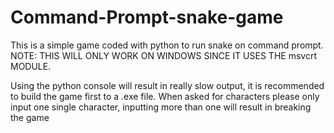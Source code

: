 # Command-Prompt-snake-game
This is a simple game coded with python to run snake on command prompt. NOTE: THIS WILL ONLY WORK ON WINDOWS SINCE IT USES THE msvcrt MODULE.

Using the python console will result in really slow output, it is recommended to build the game first to a .exe file.
When asked for characters please only input one single character, inputting more than one will result in breaking the game
